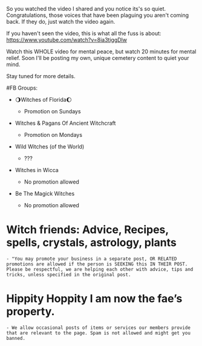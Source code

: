 So you watched the video I shared and you notice its's so quiet. Congratulations, those voices that have been plaguing you aren't coming back. If they do, just watch the video again.

If you haven't seen the video, this is what all the fuss is about: https://www.youtube.com/watch?v=8ia3tiggDlw

Watch this WHOLE video for mental peace, but watch 20 minutes for mental relief. Soon I'll be posting my own, unique cemetery content to quiet your mind.

Stay tuned for more details.


#FB Groups: 
- 🌖Witches of Florida🌔
	- Promotion on Sundays

- Witches & Pagans Of Ancient Witchcraft
	- Promotion on Mondays

- Wild Witches (of the World)
	- ???

- Witches in Wicca
	- No promotion allowed

- Be The Magick Witches
	- No promotion allowed

#  Witch friends: Advice, Recipes, spells, crystals, astrology, plants
    - "You may promote your business in a separate post, OR RELATED promotions are allowed if the person is SEEKING this IN THEIR POST. Please be respectful, we are helping each other with advice, tips and tricks, unless specified in the original post.

# Hippity Hoppity I am now the fae’s property.
	- We allow occasional posts of items or services our members provide that are relevant to the page. Spam is not allowed and might get you banned.